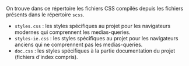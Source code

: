 On trouve dans ce répertoire les fichiers CSS compilés depuis les fichiers présents dans le répertoire `scss`.

 - `styles.css` :    les styles spécifiques au projet pour les navigateurs modernes qui    comprennent     les medias-queries.
 - `styles-ie.css` : les styles spécifiques au projet pour les navigateurs anciens  qui ne comprennent pas les medias-queries.
 - `doc.css` :       les styles spécifiques à la partie documentation du projet (fichiers d'index compris).